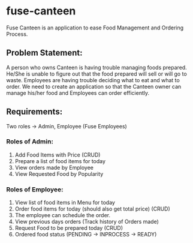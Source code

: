 # fuse-canteen
Fuse Canteen is an application to ease Food Management and Ordering Process.

## Problem Statement:
A person who owns Canteen is having trouble managing foods prepared. He/She is unable to figure out that the food prepared will sell or will go to waste. Employees are having trouble deciding what to eat and what to order. We need to create an application so that the Canteen owner can manage his/her food and Employees can order efficiently.

## Requirements:
Two roles -> Admin, Employee (Fuse Employees)

### Roles of Admin:
1. Add Food Items with Price (CRUD) 
2. Prepare a list of food items for today 
3. View orders made by Employee
4. View Requested Food by Popularity

### Roles of Employee:
1. View list of food items in Menu for today
2. Order food items for today (should also get total price) (CRUD) 
3. The employee can schedule the order.
4. View previous days orders (Track history of Orders made)
5. Request Food to be prepared today (CRUD)
6. Ordered food status (PENDING -> INPROCESS -> READY)
